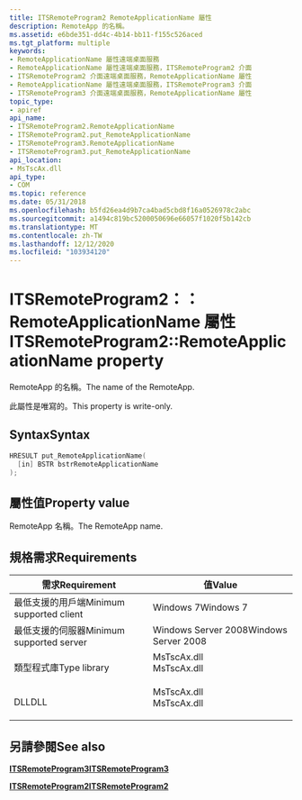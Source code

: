 ```yaml
---
title: ITSRemoteProgram2 RemoteApplicationName 屬性
description: RemoteApp 的名稱。
ms.assetid: e6bde351-dd4c-4b14-bb11-f155c526aced
ms.tgt_platform: multiple
keywords:
- RemoteApplicationName 屬性遠端桌面服務
- RemoteApplicationName 屬性遠端桌面服務，ITSRemoteProgram2 介面
- ITSRemoteProgram2 介面遠端桌面服務，RemoteApplicationName 屬性
- RemoteApplicationName 屬性遠端桌面服務，ITSRemoteProgram3 介面
- ITSRemoteProgram3 介面遠端桌面服務，RemoteApplicationName 屬性
topic_type:
- apiref
api_name:
- ITSRemoteProgram2.RemoteApplicationName
- ITSRemoteProgram2.put_RemoteApplicationName
- ITSRemoteProgram3.RemoteApplicationName
- ITSRemoteProgram3.put_RemoteApplicationName
api_location:
- MsTscAx.dll
api_type:
- COM
ms.topic: reference
ms.date: 05/31/2018
ms.openlocfilehash: b5fd26ea4d9b7ca4bad5cbd8f16a0526978c2abc
ms.sourcegitcommit: a1494c819bc5200050696e66057f1020f5b142cb
ms.translationtype: MT
ms.contentlocale: zh-TW
ms.lasthandoff: 12/12/2020
ms.locfileid: "103934120"
---
```

# <a name="itsremoteprogram2remoteapplicationname-property"></a><span data-ttu-id="7c12c-108">ITSRemoteProgram2：： RemoteApplicationName 屬性</span><span class="sxs-lookup"><span data-stu-id="7c12c-108">ITSRemoteProgram2::RemoteApplicationName property</span></span>

<span data-ttu-id="7c12c-109">RemoteApp 的名稱。</span><span class="sxs-lookup"><span data-stu-id="7c12c-109">The name of the RemoteApp.</span></span>

<span data-ttu-id="7c12c-110">此屬性是唯寫的。</span><span class="sxs-lookup"><span data-stu-id="7c12c-110">This property is write-only.</span></span>

## <a name="syntax"></a><span data-ttu-id="7c12c-111">Syntax</span><span class="sxs-lookup"><span data-stu-id="7c12c-111">Syntax</span></span>


```C++
HRESULT put_RemoteApplicationName(
  [in] BSTR bstrRemoteApplicationName
);
```



## <a name="property-value"></a><span data-ttu-id="7c12c-112">屬性值</span><span class="sxs-lookup"><span data-stu-id="7c12c-112">Property value</span></span>

<span data-ttu-id="7c12c-113">RemoteApp 名稱。</span><span class="sxs-lookup"><span data-stu-id="7c12c-113">The RemoteApp name.</span></span>

## <a name="requirements"></a><span data-ttu-id="7c12c-114">規格需求</span><span class="sxs-lookup"><span data-stu-id="7c12c-114">Requirements</span></span>



| <span data-ttu-id="7c12c-115">需求</span><span class="sxs-lookup"><span data-stu-id="7c12c-115">Requirement</span></span> | <span data-ttu-id="7c12c-116">值</span><span class="sxs-lookup"><span data-stu-id="7c12c-116">Value</span></span> |
|-------------------------------------|----------------------------------------------------------------------------------------|
| <span data-ttu-id="7c12c-117">最低支援的用戶端</span><span class="sxs-lookup"><span data-stu-id="7c12c-117">Minimum supported client</span></span><br/> | <span data-ttu-id="7c12c-118">Windows 7</span><span class="sxs-lookup"><span data-stu-id="7c12c-118">Windows 7</span></span><br/>                                                                   |
| <span data-ttu-id="7c12c-119">最低支援的伺服器</span><span class="sxs-lookup"><span data-stu-id="7c12c-119">Minimum supported server</span></span><br/> | <span data-ttu-id="7c12c-120">Windows Server 2008</span><span class="sxs-lookup"><span data-stu-id="7c12c-120">Windows Server 2008</span></span><br/>                                                         |
| <span data-ttu-id="7c12c-121">類型程式庫</span><span class="sxs-lookup"><span data-stu-id="7c12c-121">Type library</span></span><br/>             | <dl> <span data-ttu-id="7c12c-122"><dt>MsTscAx.dll</dt></span><span class="sxs-lookup"><span data-stu-id="7c12c-122"><dt>MsTscAx.dll</dt></span></span> </dl> |
| <span data-ttu-id="7c12c-123">DLL</span><span class="sxs-lookup"><span data-stu-id="7c12c-123">DLL</span></span><br/>                      | <dl> <span data-ttu-id="7c12c-124"><dt>MsTscAx.dll</dt></span><span class="sxs-lookup"><span data-stu-id="7c12c-124"><dt>MsTscAx.dll</dt></span></span> </dl> |



## <a name="see-also"></a><span data-ttu-id="7c12c-125">另請參閱</span><span class="sxs-lookup"><span data-stu-id="7c12c-125">See also</span></span>

<dl> <dt>

[<span data-ttu-id="7c12c-126">**ITSRemoteProgram3**</span><span class="sxs-lookup"><span data-stu-id="7c12c-126">**ITSRemoteProgram3**</span></span>](itsremoteprogram3.md)
</dt> <dt>

[<span data-ttu-id="7c12c-127">**ITSRemoteProgram2**</span><span class="sxs-lookup"><span data-stu-id="7c12c-127">**ITSRemoteProgram2**</span></span>](itsremoteprogram2.md)
</dt> </dl>

 

 





